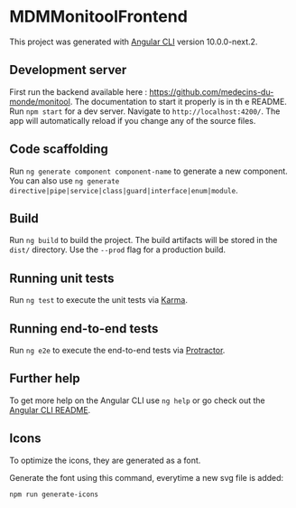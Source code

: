 # MDMMonitoolFrontend

This project was generated with [Angular CLI](https://github.com/angular/angular-cli) version 10.0.0-next.2.

## Development server
First run the backend available here : https://github.com/medecins-du-monde/monitool. The documentation to start it properly is in th e README.
Run `npm start` for a dev server. Navigate to `http://localhost:4200/`. The app will automatically reload if you change any of the source files.

## Code scaffolding

Run `ng generate component component-name` to generate a new component. You can also use `ng generate directive|pipe|service|class|guard|interface|enum|module`.

## Build

Run `ng build` to build the project. The build artifacts will be stored in the `dist/` directory. Use the `--prod` flag for a production build.

## Running unit tests

Run `ng test` to execute the unit tests via [Karma](https://karma-runner.github.io).

## Running end-to-end tests

Run `ng e2e` to execute the end-to-end tests via [Protractor](http://www.protractortest.org/).

## Further help

To get more help on the Angular CLI use `ng help` or go check out the [Angular CLI README](https://github.com/angular/angular-cli/blob/master/README.md).

## Icons

To optimize the icons, they are generated as a font.

Generate the font using this command, everytime a new svg file is added:

```
npm run generate-icons
```